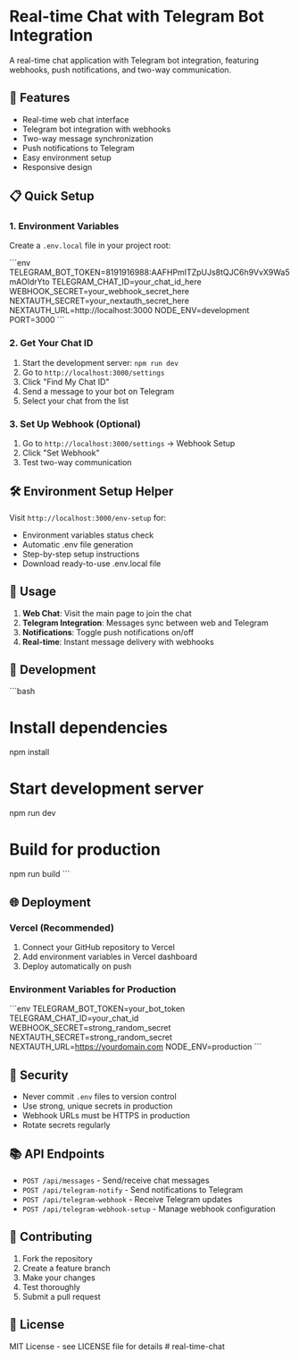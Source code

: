 # Real-time Chat with Telegram Bot Integration

A real-time chat application with Telegram bot integration, featuring webhooks, push notifications, and two-way communication.

## 🚀 Features

- Real-time web chat interface
- Telegram bot integration with webhooks
- Two-way message synchronization
- Push notifications to Telegram
- Easy environment setup
- Responsive design

## 📋 Quick Setup

### 1. Environment Variables

Create a `.env.local` file in your project root:

\`\`\`env
TELEGRAM_BOT_TOKEN=8191916988:AAFHPmITZpUJs8tQJC6h9VvX9Wa5mAOIdrYto
TELEGRAM_CHAT_ID=your_chat_id_here
WEBHOOK_SECRET=your_webhook_secret_here
NEXTAUTH_SECRET=your_nextauth_secret_here
NEXTAUTH_URL=http://localhost:3000
NODE_ENV=development
PORT=3000
\`\`\`

### 2. Get Your Chat ID

1. Start the development server: `npm run dev`
2. Go to `http://localhost:3000/settings`
3. Click "Find My Chat ID"
4. Send a message to your bot on Telegram
5. Select your chat from the list

### 3. Set Up Webhook (Optional)

1. Go to `http://localhost:3000/settings` → Webhook Setup
2. Click "Set Webhook"
3. Test two-way communication

## 🛠️ Environment Setup Helper

Visit `http://localhost:3000/env-setup` for:

- Environment variables status check
- Automatic .env file generation
- Step-by-step setup instructions
- Download ready-to-use .env.local file

## 📱 Usage

1. **Web Chat**: Visit the main page to join the chat
2. **Telegram Integration**: Messages sync between web and Telegram
3. **Notifications**: Toggle push notifications on/off
4. **Real-time**: Instant message delivery with webhooks

## 🔧 Development

\`\`\`bash
# Install dependencies
npm install

# Start development server
npm run dev

# Build for production
npm run build
\`\`\`

## 🌐 Deployment

### Vercel (Recommended)

1. Connect your GitHub repository to Vercel
2. Add environment variables in Vercel dashboard
3. Deploy automatically on push

### Environment Variables for Production

\`\`\`env
TELEGRAM_BOT_TOKEN=your_bot_token
TELEGRAM_CHAT_ID=your_chat_id
WEBHOOK_SECRET=strong_random_secret
NEXTAUTH_SECRET=strong_random_secret
NEXTAUTH_URL=https://yourdomain.com
NODE_ENV=production
\`\`\`

## 🔐 Security

- Never commit `.env` files to version control
- Use strong, unique secrets in production
- Webhook URLs must be HTTPS in production
- Rotate secrets regularly

## 📚 API Endpoints

- `POST /api/messages` - Send/receive chat messages
- `POST /api/telegram-notify` - Send notifications to Telegram
- `POST /api/telegram-webhook` - Receive Telegram updates
- `POST /api/telegram-webhook-setup` - Manage webhook configuration

## 🤝 Contributing

1. Fork the repository
2. Create a feature branch
3. Make your changes
4. Test thoroughly
5. Submit a pull request

## 📄 License

MIT License - see LICENSE file for details
#   r e a l - t i m e - c h a t  
 
